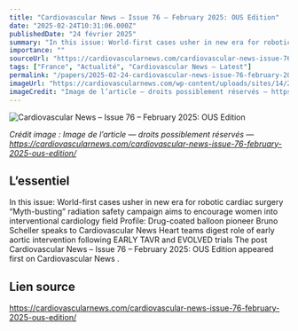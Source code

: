 ```yaml
---
title: "Cardiovascular News – Issue 76 – February 2025: OUS Edition"
date: "2025-02-24T10:31:06.000Z"
publishedDate: "24 février 2025"
summary: "In this issue: World-first cases usher in new era for robotic cardiac surgery “Myth-busting” radiation safety campaign aims to encourage women into interventional cardiology field Profile: Drug-coated balloon pioneer Bruno Scheller speaks to Cardiovascular News Heart teams digest role of early aortic intervention following EARLY TAVR and EVOLVED trials The post Cardiovascular News &#8211; Issue 76 &#8211; February 2025: OUS Edition appeared first on Cardiovascular News ."
importance: ""
sourceUrl: "https://cardiovascularnews.com/cardiovascular-news-issue-76-february-2025-ous-edition/"
tags: ["France", "Actualité", "Cardiovascular News — Latest"]
permalink: "/papers/2025-02-24-cardiovascular-news-issue-76-february-2025-ous-edition"
imageUrl: "https://cardiovascularnews.com/wp-content/uploads/sites/14/2025/02/CVN-OUS-cover_edited.jpg"
imageCredit: "Image de l’article — droits possiblement réservés — https://cardiovascularnews.com/cardiovascular-news-issue-76-february-2025-ous-edition/"
---
```


![Cardiovascular News – Issue 76 – February 2025: OUS Edition](https://cardiovascularnews.com/wp-content/uploads/sites/14/2025/02/CVN-OUS-cover_edited.jpg)

*Crédit image : Image de l’article — droits possiblement réservés — https://cardiovascularnews.com/cardiovascular-news-issue-76-february-2025-ous-edition/*

## L’essentiel

In this issue: World-first cases usher in new era for robotic cardiac surgery “Myth-busting” radiation safety campaign aims to encourage women into interventional cardiology field Profile: Drug-coated balloon pioneer Bruno Scheller speaks to Cardiovascular News Heart teams digest role of early aortic intervention following EARLY TAVR and EVOLVED trials The post Cardiovascular News &#8211; Issue 76 &#8211; February 2025: OUS Edition appeared first on Cardiovascular News .

## Lien source

https://cardiovascularnews.com/cardiovascular-news-issue-76-february-2025-ous-edition/
